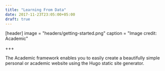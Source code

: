 ```yaml
---
title: "Learning From Data"
date: 2017-11-23T23:05:00+05:00
draft: true
---
```


[header]
    image = "headers/getting-started.png"
    caption = "Image credit: Academic"

+++

The Academic framework enables you to easily create a beautifully simple personal or academic website using the Hugo static site generator.
